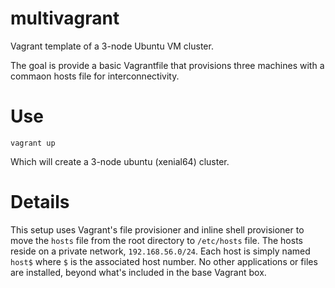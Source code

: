 # multivagrant
Vagrant template of a 3-node Ubuntu VM cluster.

The goal is provide a basic Vagrantfile that provisions three machines with a commaon hosts file for interconnectivity.

# Use

`vagrant up`

Which will create a 3-node ubuntu (xenial64) cluster.

# Details

This setup uses Vagrant's file provisioner and inline shell provisioner to move the `hosts` file from the root directory to `/etc/hosts` file. The hosts reside on a private network, `192.168.56.0/24`. Each host is simply named `host$` where `$` is the associated host number. No other applications or files are installed, beyond what's included in the base Vagrant box.

